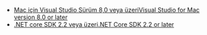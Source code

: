 * [<span data-ttu-id="8b98b-101">Mac için Visual Studio Sürüm 8,0 veya üzeri</span><span class="sxs-lookup"><span data-stu-id="8b98b-101">Visual Studio for Mac version 8.0 or later</span></span>](https://visualstudio.microsoft.com/downloads/)
* [<span data-ttu-id="8b98b-102">.NET core SDK 2.2 veya üzeri</span><span class="sxs-lookup"><span data-stu-id="8b98b-102">.NET Core SDK 2.2 or later</span></span>](https://www.microsoft.com/net/download/all)
